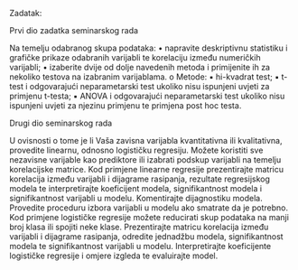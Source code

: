 Zadatak:

Prvi dio zadatka seminarskog rada

Na temelju odabranog skupa podataka:
• napravite deskriptivnu statistiku i grafičke prikaze odabranih varijabli te korelaciju
između numeričkih varijabli;
• izaberite dvije od dolje navedenih metoda i primijenite ih za nekoliko testova na
izabranim varijablama.
o Metode:
▪ hi-kvadrat test;
▪ t-test i odgovarajući neparametarski test ukoliko nisu ispunjeni uvjeti za
primjenu t-testa;
▪ ANOVA i odgovarajući neparametarski test ukoliko nisu ispunjeni uvjeti
za njezinu primjenu te primjena post hoc testa.

Drugi dio seminarskog rada

U ovisnosti o tome je li Vaša zavisna varijabla kvantitativna ili kvalitativna, provedite linearnu, odnosno logističku regresiju. Možete koristiti sve nezavisne varijable kao prediktore ili izabrati podskup varijabli na temelju korelacijske matrice. 
Kod primjene linearne regresije prezentirajte matricu korelacija između varijabli i dijagrame rasipanja, rezultate regresijskog modela te interpretirajte koeficijent modela, signifikantnost modela i signifikantnost varijabli u modelu. Komentirajte dijagnostiku modela. Provedite proceduru izbora varijabli u modelu ako smatrate da je potrebno. 
Kod primjene logističke regresije možete reducirati skup podataka na manji broj klasa ili spojiti neke klase. Prezentirajte matricu korelacija između varijabli i dijagrame rasipanja, odredite jednadžbu modela, signifikantnost modela te signifikantnost varijabli u modelu. Interpretirajte koeficijente logističke regresije i omjere izgleda te evaluirajte model. 
